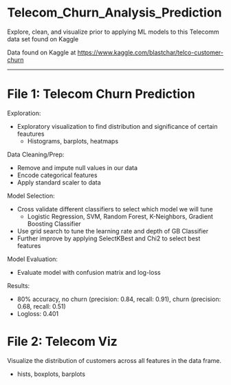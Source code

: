 # Telecom_Churn_Analysis_Prediction
Explore, clean, and visualize prior to applying ML models to this Telecomm data set found on Kaggle

Data found on Kaggle at https://www.kaggle.com/blastchar/telco-customer-churn

----

# File 1: Telecom Churn Prediction

Exploration:
- Exploratory visualization to find distribution and significance of certain feautures
  - Histograms, barplots, heatmaps

Data Cleaning/Prep:
- Remove and impute null values in our data
- Encode categorical features
- Apply standard scaler to data

Model Selection:
- Cross validate different classifiers to select which model we will tune
  - Logistic Regression, SVM, Random Forest, K-Neighbors, Gradient Boosting Classifier
- Use grid search to tune the learning rate and depth of GB Classifier
- Further improve by applying SelectKBest and Chi2 to select best features

Model Evaluation:

- Evaluate model with confusion matrix and log-loss

Results:
- 80% accuracy, no churn (precision: 0.84, recall: 0.91), churn (precision: 0.68, recall: 0.51)
- Logloss: 0.401

# File 2: Telecom Viz

Visualize the distribution of customers across all features in the data frame. 
- hists, boxplots, barplots
